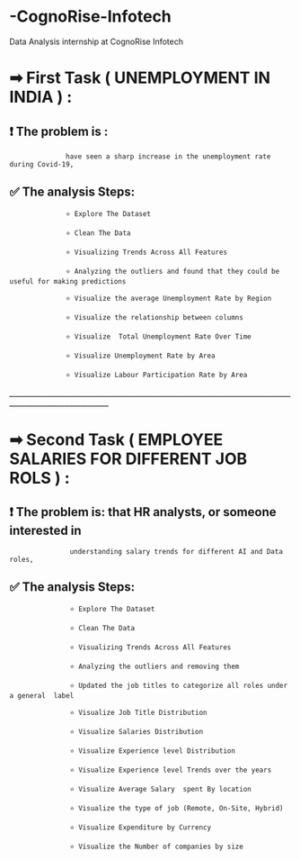 # -CognoRise-Infotech
Data Analysis internship at CognoRise Infotech


# ➡  First Task  ( UNEMPLOYMENT IN INDIA ) :

##         ❗  The problem is :
                  have seen a sharp increase in the unemployment rate during Covid-19, 

 ##        ✅  The analysis  Steps: 

                  ⭐ Explore The Dataset

                  ⭐ Clean The Data

                  ⭐ Visualizing Trends Across All Features

                  ⭐ Analyzing the outliers and found that they could be useful for making predictions

                  ⭐ Visualize the average Unemployment Rate by Region

                  ⭐ Visualize the relationship between columns

                  ⭐ Visualize  Total Unemployment Rate Over Time

                  ⭐ Visualize Unemployment Rate by Area

                  ⭐ Visualize Labour Participation Rate by Area



ـــــــــــــــــــــــــــــــــــــــــــــــــــــــــــــــــــــــــــــــــــــــــــــــــــــــــــــــــــــــــــــــــــــــــــــــــــــــــــــــــــــ

# ➡ Second Task ( EMPLOYEE SALARIES FOR DIFFERENT JOB ROLS ) :

##           ❗ The problem is: that  HR analysts, or someone interested in 

                   understanding salary trends for different AI and Data roles,



 ##          ✅ The analysis Steps: 

                   ⭐ Explore The Dataset
                  
                   ⭐ Clean The Data
                  
                   ⭐ Visualizing Trends Across All Features 
                  
                   ⭐ Analyzing the outliers and removing them
                  
                   ⭐ Updated the job titles to categorize all roles under a general  label
                  
                   ⭐ Visualize Job Title Distribution
                  
                   ⭐ Visualize Salaries Distribution
                  
                   ⭐ Visualize Experience level Distribution
                  
                   ⭐ Visualize Experience level Trends over the years
                  
                   ⭐ Visualize Average Salary  spent By location
                  
                   ⭐ Visualize the type of job (Remote, On-Site, Hybrid)
                  
                   ⭐ Visualize Expenditure by Currency
                  
                   ⭐ Visualize the Number of companies by size
                  
                  
                                    
                  
